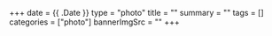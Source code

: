 +++ 
date = {{ .Date }}
type = "photo"
title = ""
summary = ""
tags = []
categories = ["photo"]
bannerImgSrc = ""
+++